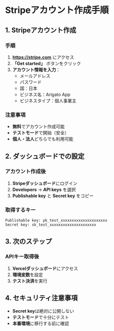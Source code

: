 # Stripeアカウント作成手順

## 1. Stripeアカウント作成

### 手順
1. **https://stripe.com** にアクセス
2. **「Get started」** ボタンをクリック
3. **アカウント情報を入力**：
   - メールアドレス
   - パスワード
   - 国：日本
   - ビジネス名：Arigato App
   - ビジネスタイプ：個人事業主

### 注意事項
- **無料**でアカウント作成可能
- **テストモード**で開始（安全）
- **個人・法人**どちらでも利用可能

## 2. ダッシュボードでの設定

### アカウント作成後
1. **Stripeダッシュボード**にログイン
2. **Developers** → **API keys** を選択
3. **Publishable key** と **Secret key** をコピー

### 取得するキー
```
Publishable key: pk_test_xxxxxxxxxxxxxxxxxxxxx
Secret key: sk_test_xxxxxxxxxxxxxxxxxxxxx
```

## 3. 次のステップ

### APIキー取得後
1. **Vercelダッシュボード**にアクセス
2. **環境変数**を設定
3. **テスト決済**を実行

## 4. セキュリティ注意事項

- **Secret key**は絶対に公開しない
- **テストモード**で十分にテスト
- **本番環境**に移行する前に確認 